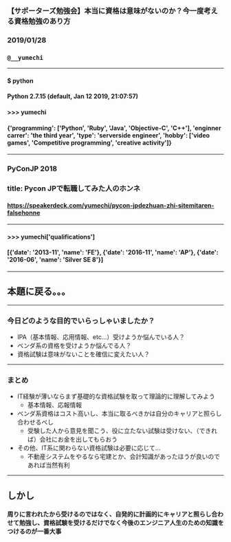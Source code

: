 ### 【サポーターズ勉強会】本当に資格は意味がないのか？今一度考える資格勉強のあり方
### 2019/01/28
### `@__yumechi`

---

#### $ python
#### Python 2.7.15 (default, Jan 12 2019, 21:07:57)
#### >>> yumechi
#### {'programming': ['Python', 'Ruby', 'Java', 'Objective-C', 'C++'], 'enginner carrer': 'the third year', 'type': 'serverside engineer', 'hobby': ['video games', 'Competitive programming', 'creative activity']}

---

### PyConJP 2018
### title: Pycon JPで転職してみた人のホンネ
#### https://speakerdeck.com/yumechi/pycon-jpdezhuan-zhi-sitemitaren-falsehonne

---

#### >>> yumechi['qualifications']
#### [{'date': '2013-11', 'name': 'FE'}, {'date': '2016-11', 'name': 'AP'}, {'date': '2016-06', 'name': 'Silver SE 8'}]

---

## 本題に戻る。。。

---

### 今日どのような目的でいらっしゃいましたか？

* IPA（基本情報、応用情報、etc...）受けようか悩んでいる人？
* ベンダ系の資格を受けようか悩んでる人？
* 資格試験は意味がないことを確信に変えたい人？

---

### まとめ

* IT経験が薄いならまず基礎的な資格試験を取って理論的に理解してみよう
    * 基本情報、応報情報
* ベンダ系資格はコスト高いし、本当に取るべきかは自分のキャリアと照らし合わせるべし
    * 受験した人から意見を聞こう、役に立たない試験は受けない、（できれば）会社にお金を出してもらおう
* その他、IT系に関わらない資格試験は必要に応じて…
    * 不動産システムをやるなら宅建とか、会計知識があったほうが良いのであれば当然有利

---

## しかし
#### 周りに言われたから受けるのではなく、自発的に計画的にキャリアと照らし合わせて勉強し、資格試験を受けるだけでなく今後のエンジニア人生のための知識をつけるのが一番大事



